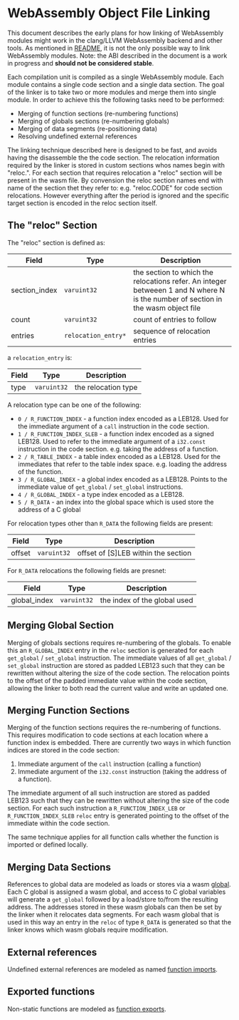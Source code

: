 WebAssembly Object File Linking
===============================

This document describes the early plans for how linking of WebAssembly modules
might work in the clang/LLVM WebAssembly backend and other tools.  As mentioned
in [README](README.md), it is not the only possible way to link WebAssembly
modules.  Note: the ABI described in the document is a work in progress and
**should not be considered stable**.

Each compilation unit is compiled as a single WebAssembly module.  Each
module contains a single code section and a single data section.  The goal
of the linker is to take two or more modules and merge them into single module.
In order to achieve this the following tasks need to be performed:

- Merging of function sections (re-numbering functions)
- Merging of globals sections (re-numbering globals)
- Merging of data segments (re-positioning data)
- Resolving undefined external references

The linking technique described here is designed to be fast, and avoids having
the disassemble the the code section.  The relocation information required by
the linker is stored in custom sections whos names begin with "reloc.".  For
each section that requires relocation a "reloc" section will be present in the
wasm file.  By convension the reloc section names end with name of the section
thet they refer to: e.g. "reloc.CODE" for code section relocations.  However
everything after the period is ignored and the specific target section is
encoded in the reloc section itself.

The "reloc" Section
-------------------

The "reloc" section is defined as:

| Field          | Type                | Description                    |
| -------------- | ------------------- | ------------------------------ |
| section\_index | `varuint32`         | the section to which the relocations refer. An integer betweeen 1 and N where N is the number of section in the wasm object file |
| count          | `varuint32`         | count of entries to follow     |
| entries        | `relocation_entry*` | sequence of relocation entries |

a `relocation_entry` is:

| Field    | Type                | Description                    |
| -------- | ------------------- | ------------------------------ |
| type     | `varuint32`         | the relocation type            |

A relocation type can be one of the following:

- `0 / R_FUNCTION_INDEX` - a function index encoded as a LEB128.  Used
  for the immediate argument of a `call` instruction in the code section.
- `1 / R_FUNCTION_INDEX_SLEB` - a function index encoded as a signed LEB128.
  Used to refer to the immediate argument of a `i32.const` instruction
  in the code section. e.g. taking the address of a function.
- `2 / R_TABLE_INDEX` - a table index encoded as a LEB128.  Used
  for the immediates that refer to the table index space. e.g. loading the
  address of the function.
- `3 / R_GLOBAL_INDEX` - a global index encoded as a LEB128.  Points to
  the immediate value of `get_global` / `set_global` instructions.
- `4 / R_GLOBAL_INDEX` - a type index encoded as a LEB128.
- `5 / R_DATA` - an index into the global space which is used store the address
  of a C global

For relocation types other than `R_DATA` the following fields are present:

| Field  | Type             | Description                         |
| ------ | ---------------- | ----------------------------------- |
| offset | `varuint32`      | offset of [S]LEB within the section |

For `R_DATA` relocations the following fields are presnet:

| Field         | Type              | Description                    |
| ------------- | ----------------- | ------------------------------ |
| global\_index | `varuint32`       | the index of the global used   |

Merging Global Section
----------------------

Merging of globals sections requires re-numbering of the globals.  To enable
this an `R_GLOBAL_INDEX` entry in the `reloc` section is generated for each
`get_global` / `set_global` instruction.  The immediate values of all
`get_global` / `set_global` instruction are stored as padded LEB123 such that
they can be rewritten without altering the size of the code section.  The
relocation points to the offset of the padded immediate value within the code
section, allowing the linker to both read the current value and write an updated
one.

Merging Function Sections
-------------------------

Merging of the function sections requires the re-numbering of functions.  This
requires modification to code sections at each location where a function
index is embedded.  There are currently two ways in which function indices are
stored in the code section:

1. Immediate argument of the `call` instruction (calling a function)
2. Immediate argument of the `i32.const` instruction (taking the address of a
   function).

The immediate argument of all such instruction are stored as padded LEB123
such that they can be rewritten without altering the size of the code section.
For each such instruction a `R_FUNCTION_INDEX_LEB` or `R_FUNCTION_INDEX_SLEB`
`reloc` entry is generated pointing to the offset of the immediate within the
code section.

The same technique applies for all function calls whether the function is
imported or defined locally.

Merging Data Sections
---------------------

References to global data are modeled as loads or stores via a wasm
[global](https://github.com/WebAssembly/design/blob/master/Modules.md#global-variables).
Each C global is assigned a wasm global, and access to C global variables will
generate a `get_global` followed by a load/store to/from the resulting address.
The addresses stored in these wasm globals can then be set by the linker when it
relocates data segments.  For each wasm global that is used in this way an entry
in the `reloc` of type `R_DATA` is generated so that the linker knows which
wasm globals require modification.

External references
-------------------

Undefined external references are modeled as named [function
imports](https://github.com/WebAssembly/design/blob/master/Modules.md#imports).

Exported functions
------------------

Non-static functions are modeled as [function
exports](https://github.com/WebAssembly/design/blob/master/Modules.md#exports).
